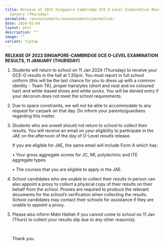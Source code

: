 ```yaml
---
title: Release of 2023 Singapore Cambridge GCE O Level Examination Results, 11
  January (Thursday)
permalink: /announcements/announcements/permalink/
date: 2024-01-04
layout: post
description: ""
image: ""
variant: tiptap
---
```

<p><strong>RELEASE OF 2023 SINGAPORE-CAMBRIDGE GCE O-LEVEL EXAMINATION RESULTS, 11 JANUARY (THURSDAY)</strong></p><ol data-tight="true" class="tight"><li><p>Students will return to school on 11 Jan 2024 (Thursday) to receive your GCE-O results in the hall at 1.30pm. You must report in full school uniform (this will be the last chance for you to dress up with a common identity - Team TK), proper hairstyles (short and neat and no coloured hair) and white-based shoes and white socks. You will be denied entry if your decorum does not meet the school requirements.</p></li><li><p>Due to space constraints, we will not be able to accommodate to any request for carpark on that day. Do inform your parents/guardians regarding this matter.</p></li><li><p>Students who are unwell should not return to school to collect their results. You will receive an email on your eligibility to participate in the JAE on the afternoon of the day of O-Level results release.</p><p>If you are eligible for JAE, the same email will include Form A which has:</p><p>• Your gross aggregate scores for JC, MI, polytechnic and ITE aggregate types.</p><p>• The courses that you are eligible to apply in the JAE.</p></li><li><p>School candidates who are unable to collect their results in person can also appoint a proxy to collect a physical copy of their results on their behalf from the school. Proxies are required to produce the relevant documents for the school’s verification when collecting the results. School candidates may contact their schools for assistance if they are unable to appoint a proxy.</p></li><li><p>Please also inform Mdm Halilah if you cannot come to school on 11 Jan (Thurs) to collect your results slip due to any other reason(s).</p><p>&nbsp;</p><p>Thank you.</p></li></ol><p></p>